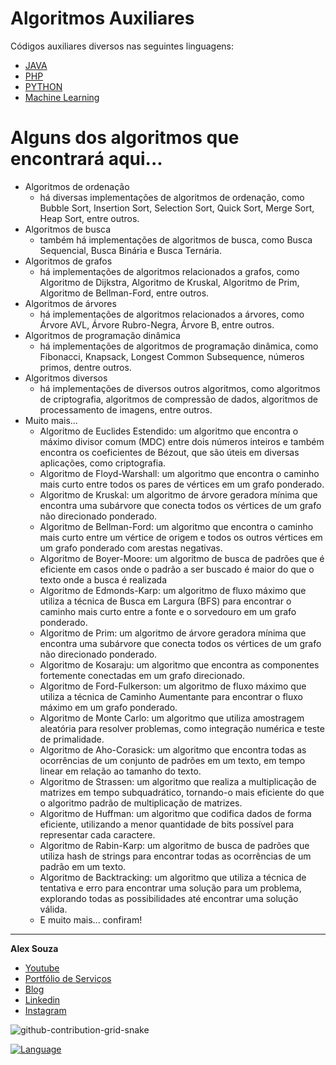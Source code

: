 # Algoritmos Auxiliares
Códigos auxiliares diversos nas seguintes linguagens:
- <a href='https://1drv.ms/u/s!AtlsFPWf_b5KvDAtbg5jNPyDN9Hv?e=a2nXLw'>JAVA</a>
- <a href='https://github.com/aasouzaconsult/Algoritmos/tree/main/PHP'>PHP</a>
- <a href='https://github.com/aasouzaconsult/Algoritmos/tree/main/Python'>PYTHON</a>
- <a href='https://github.com/aasouzaconsult/Algoritmos/tree/main/Machine%20Learning'>Machine Learning</a>

# Alguns dos algoritmos que encontrará aqui...
- Algoritmos de ordenação
  - há diversas implementações de algoritmos de ordenação, como Bubble Sort, Insertion Sort, Selection Sort, Quick Sort, Merge Sort, Heap Sort, entre outros.
- Algoritmos de busca
  - também há implementações de algoritmos de busca, como Busca Sequencial, Busca Binária e Busca Ternária.
- Algoritmos de grafos
  - há implementações de algoritmos relacionados a grafos, como Algoritmo de Dijkstra, Algoritmo de Kruskal, Algoritmo de Prim, Algoritmo de Bellman-Ford, entre outros.
- Algoritmos de árvores
  - há implementações de algoritmos relacionados a árvores, como Árvore AVL, Árvore Rubro-Negra, Árvore B, entre outros.
- Algoritmos de programação dinâmica
  - há implementações de algoritmos de programação dinâmica, como Fibonacci, Knapsack, Longest Common Subsequence, números primos, dentre outros.
- Algoritmos diversos
  - há implementações de diversos outros algoritmos, como algoritmos de criptografia, algoritmos de compressão de dados, algoritmos de processamento de imagens, entre outros.
- Muito mais...
  - Algoritmo de Euclides Estendido: um algoritmo que encontra o máximo divisor comum (MDC) entre dois números inteiros e também encontra os coeficientes de Bézout, que são úteis em diversas aplicações, como criptografia.
  - Algoritmo de Floyd-Warshall: um algoritmo que encontra o caminho mais curto entre todos os pares de vértices em um grafo ponderado.
  - Algoritmo de Kruskal: um algoritmo de árvore geradora mínima que encontra uma subárvore que conecta todos os vértices de um grafo não direcionado ponderado.
  - Algoritmo de Bellman-Ford: um algoritmo que encontra o caminho mais curto entre um vértice de origem e todos os outros vértices em um grafo ponderado com arestas negativas.
  - Algoritmo de Boyer-Moore: um algoritmo de busca de padrões que é eficiente em casos onde o padrão a ser buscado é maior do que o texto onde a busca é realizada
  - Algoritmo de Edmonds-Karp: um algoritmo de fluxo máximo que utiliza a técnica de Busca em Largura (BFS) para encontrar o caminho mais curto entre a fonte e o sorvedouro em um grafo ponderado.
  - Algoritmo de Prim: um algoritmo de árvore geradora mínima que encontra uma subárvore que conecta todos os vértices de um grafo não direcionado ponderado.
  - Algoritmo de Kosaraju: um algoritmo que encontra as componentes fortemente conectadas em um grafo direcionado.
  - Algoritmo de Ford-Fulkerson: um algoritmo de fluxo máximo que utiliza a técnica de Caminho Aumentante para encontrar o fluxo máximo em um grafo ponderado.
  - Algoritmo de Monte Carlo: um algoritmo que utiliza amostragem aleatória para resolver problemas, como integração numérica e teste de primalidade.
  - Algoritmo de Aho-Corasick: um algoritmo que encontra todas as ocorrências de um conjunto de padrões em um texto, em tempo linear em relação ao tamanho do texto.
  - Algoritmo de Strassen: um algoritmo que realiza a multiplicação de matrizes em tempo subquadrático, tornando-o mais eficiente do que o algoritmo padrão de multiplicação de matrizes.
  - Algoritmo de Huffman: um algoritmo que codifica dados de forma eficiente, utilizando a menor quantidade de bits possível para representar cada caractere.
  - Algoritmo de Rabin-Karp: um algoritmo de busca de padrões que utiliza hash de strings para encontrar todas as ocorrências de um padrão em um texto.
  - Algoritmo de Backtracking: um algoritmo que utiliza a técnica de tentativa e erro para encontrar uma solução para um problema, explorando todas as possibilidades até encontrar uma solução válida.
  - E muito mais... confiram!

-----------
**Alex Souza**
- [Youtube](https://www.youtube.com/@alexsouzamsc)
- [Portfólio de Serviços](https://github.com/aasouzaconsult/Cientista-de-Dados)
- [Blog](https://medium.com/blog-do-zouza)
- [Linkedin](https://www.linkedin.com/in/alex-souza/)
- [Instagram](https://www.instagram.com/alexsouzamsc/)

![github-contribution-grid-snake](https://user-images.githubusercontent.com/29084827/164712340-6b03015f-a428-4731-b1b9-a5605de203b2.svg)

[![Language](https://img.shields.io/badge/AlexSouza-yellow.svg)](https://medium.com/blog-do-zouza)
